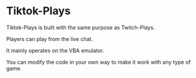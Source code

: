 # Tiktok-Plays
 
Tiktok-Plays is built with the same purpose as Twitch-Plays.

Players can play from the live chat.

It mainly operates on the VBA emulator.

You can modify the code in your own way to make it work with any type of game.

